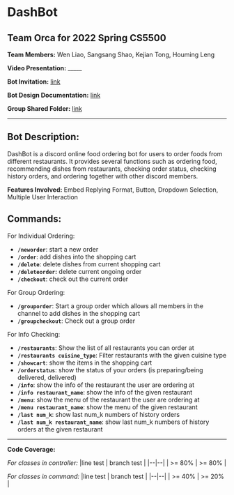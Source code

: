 

# DashBot
## Team Orca for 2022 Spring CS5500

**Team Members:** Wen Liao, Sangsang Shao, Kejian Tong, Houming Leng

**Video Presentation:**  _____

**Bot Invitation:**   [link](https://discord.com/api/oauth2/authorize?client_id=942640033666580550&permissions=8&scope=bot%20applications.commands)

**Bot Design Documentation:**    [link](https://docs.google.com/document/d/1bOdwu1bHmWbQuZFGMOB2F5kCT1mINrbw/edit#)

**Group Shared Folder:** [link](https://drive.google.com/drive/folders/1Jjf900uefhaXrXVbYwHZmeIfLFwHTrH5)

  _________


## **Bot Description:**

DashBot is a discord online food ordering bot for users to order foods from different restaurants. It provides several functions such as ordering food, recommending dishes from restaurants, checking order status, checking history orders, and ordering together with other discord members.

  **Features Involved:**
Embed Replying Format, Button, Dropdown Selection, Multiple User Interaction

## **Commands:**

For Individual Ordering:
 - **`/neworder`**: start a new order
 - **`/order`**: add dishes into the shopping cart
 - **`/delete`**: delete dishes from current shopping cart
 - **`/deleteorder`:** delete current ongoing order
 - **`/checkout`**: check out the current order

For Group Ordering:
 - **`/grouporder`**: Start a group order which allows all members in the channel to add dishes in the shopping cart
 - **`/groupcheckout`**: Check out a group order

For Info Checking:

 - **`/restaurants`**: Show the list of all restaurants you can order at
 - **`/restaurants cuisine_type`**: Filter restaurants with the given cuisine type
 - **`/showcart`**: show the items in the shopping cart
 - **`/orderstatus`**: show the status of your orders (is preparing/being delivered, delivered)
 - **`/info`**: show the info of the restaurant the user are ordering at
 - **`/info restaurant_name`**: show the info of the given restaurant
 - **`/menu`**: show the menu of the restaurant the user are ordering at
 - **`/menu restaurant_name`**: show the menu of the given restaurant
 - **`/last num_k`**: show last num_k numbers of history orders
 - **`/last num_k restaurant_name`**: show last num_k numbers of history orders at the given restaurant

_____
**Code Coverage:**

*For classes in controller:*
|line test | branch test |
|--|--|
| >= 80% | >= 80% |

*For classes in command:*
|line test | branch test |
|--|--|
| >= 40% | >= 20% |
